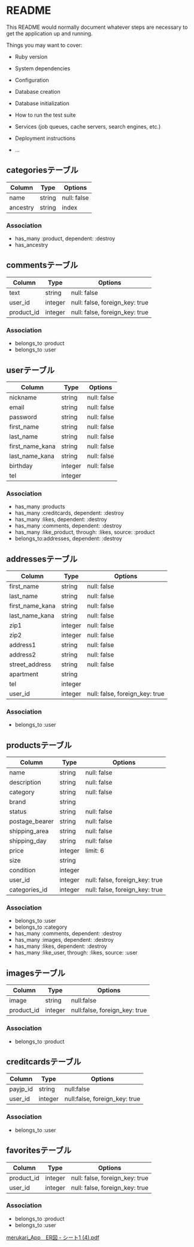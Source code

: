 # README

This README would normally document whatever steps are necessary to get the
application up and running.

Things you may want to cover:

* Ruby version

* System dependencies

* Configuration

* Database creation

* Database initialization

* How to run the test suite

* Services (job queues, cache servers, search engines, etc.)

* Deployment instructions

* ...


## categoriesテーブル
|Column|Type|Options|
|------|----|-------|
|name|string|null: false|
|ancestry|string|index|
### Association
- has_many :product, dependent: :destroy
- has_ancestry

## commentsテーブル
|Column|Type|Options|
|------|----|-------|
|text|string|null: false|
|user_id|integer|null: false, foreign_key: true|
|product_id|integer|null: false, foreign_key: true|
### Association
- belongs_to :product
- belongs_to :user

## userテーブル
|Column|Type|Options|
|------|----|-------|
|nickname|string|null: false|
|email|string|null: false|
|password|string|null: false|
|first_name|string|null: false|
|last_name|string|null: false|
|first_name_kana|string|null: false|
|last_name_kana|string|null: false|
|birthday|integer|null: false|
|tel|integer|
### Association
- has_many  :products
- has_many  :creditcards, dependent: :destroy
- has_many  :likes, dependent: :destroy
- has_many  :comments, dependent: :destroy
- has_many  :like_product, through: :likes, source: :product
- belongs_to:addresses, dependent: :destroy

## addressesテーブル
|Column|Type|Options|
|------|----|-------|
|first_name|string|null: false|
|last_name|string|null: false|
|first_name_kana|string|null: false|
|last_name_kana|string|null: false|
|zip1|integer|null: false|
|zip2|integer|null: false|
|address1|string|null: false|
|address2|string|null: false|
|street_address|string|null: false|
|apartment|string|
|tel|integer|
|user_id|integer|null: false, foreign_key: true|
### Association  
- belongs_to :user

## productsテーブル
|Column|Type|Options|
|------|----|-------|
|name|string|null: false|
|description|string|null: false|
|category|string|null: false|
|brand|string|
|status|string|null: false|
|postage_bearer|string|null: false|
|shipping_area|string|null: false|
|shipping_day|string|null: false|
|price|integer|limit: 6|null: false|
|size|string|
|condition|integer|
|user_id|integer|null: false, foreign_key: true|
|categories_id|integer|null: false, foreign_key: true|
### Association
- belongs_to :user
- belongs_to :category
- has_many   :comments, dependent: :destroy
- has_many   :images, dependent: :destroy
- has_many   :likes, dependent: :destroy
- has_many   :like_user, through: :likes, source: :user

## imagesテーブル
|Column|Type|Options|
|------|----|-------|
|image|string|null:false|
|product_id|integer|null:false, foreign_key: true|
### Association  
- belongs_to :product

## creditcardsテーブル
|Column|Type|Options|
|------|----|-------|
|payjp_id|string|null:false|
|user_id|integer|null:false, foreign_key: true|
### Association
- belongs_to :user

## favoritesテーブル
|Column|Type|Options|
|------|----|-------|
|product_id|integer|null: false, foreign_key: true|
|user_id|integer|null: false, foreign_key: true|
### Association
- belongs_to :product
- belongs_to :user

[merukari_App　ER図 - シート1 (4).pdf](https://github.com/thunderrevolt/freemarket_sample_71c/files/4426427/merukari_App.ER.-.1.4.pdf)